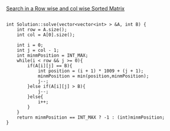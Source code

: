 [Search in a Row wise and col wise Sorted Matrix](https://www.scaler.com/academy/mentee-dashboard/class/34470/assignment/problems/4092/?navref=cl_pb_nv_tb)


```

int Solution::solve(vector<vector<int> > &A, int B) {
    int row = A.size();
    int col = A[0].size();

    int i = 0;
    int j = col - 1;
    int minmPosition = INT_MAX;
    while(i < row && j >= 0){
        if(A[i][j] == B){
            int position = (i + 1) * 1009 + (j + 1);
            minmPosition = min(position,minmPosition);
            j--;
        }else if(A[i][j] > B){
            j--;
        }else{
            i++;
        }
    }
    return minmPosition == INT_MAX ? -1 : (int)minmPosition;
}



```
